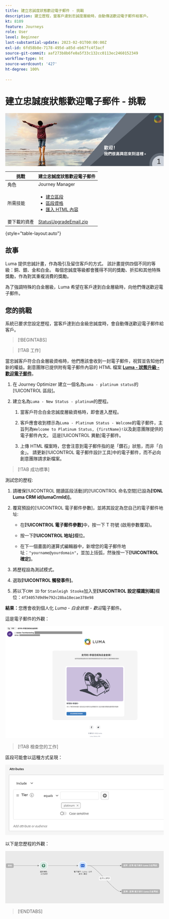```yaml
---
title: 建立忠誠度狀態歡迎電子郵件 - 挑戰
description: 建立歷程，當客戶達到忠誠度層級時，自動傳送歡迎電子郵件給客戶。
kt: 8109
feature: Journeys
role: User
level: Beginner
last-substantial-update: 2023-02-01T00:00:00Z
exl-id: 6fd58b8e-7178-495d-a85d-eb67fc4f3acf
source-git-commit: aaf273b8b6fe0a5f33c132cc0113ec2460152349
workflow-type: ht
source-wordcount: '427'
ht-degree: 100%

---
```


# 建立忠誠度狀態歡迎電子郵件 - 挑戰

![忠誠度狀態歡迎電子郵件 - 挑戰橫幅](/help/challenges/assets/email-assets/luma-transactional-onboarding-1.png)

| 挑戰 | 建立忠誠度狀態歡迎電子郵件 |
|---|---|
| 角色 | Journey Manager |
| 所需技能 | <ul><li>[建立區段](https://experienceleague.adobe.com/docs/journey-optimizer-learn/tutorials/profiles-segments-subscriptions/create-segments.html?lang=zh-Hant)</li> <li>[區段資格](https://experienceleague.adobe.com/docs/journey-optimizer-learn/tutorials/create-journeys/use-case-read-segment-qualification.html?lang=zh-Hant)</li><li>[匯入 HTML 內容](https://experienceleague.adobe.com/docs/journey-optimizer-learn/tutorials/email-channel/import-and-author-html-email-content.html?lang=zh-Hant)</li></ul> |
| 要下載的資產 | [StatusUpgradeEmail.zip](/help/challenges/assets/email-assets/StatusUpgradeEmail.zip) |

{style="table-layout:auto"}

## 故事

Luma 提供忠誠計畫，作為吸引及留住客戶的方式。 該計畫提供四個不同的等級：銅、銀、金和白金。 每個忠誠度等級都會獲得不同的獎勵、折扣和其他特殊獎勵，作為對其重複消費的獎勵。

為了強調特殊的白金層級，Luma 希望在客戶達到白金層級時，向他們傳送歡迎電子郵件。 

## 您的挑戰

系統已要求您設定歷程，當客戶達到白金級忠誠度時，會自動傳送歡迎電子郵件給客戶。

>[!BEGINTABS]

>[!TAB 工作]

當忠誠客戶符合白金層級資格時，他們應該會收到一封電子郵件，祝賀並告知他們新的權益。創意團隊已提供附有電子郵件內容的 HTML 檔案 **[Luma - 狀態升級 - 歡迎電子郵件](/help/challenges/assets/email-assets/StatusUpgradeEmail.zip)**。

1. 在 Journey Optimizer 建立一個名為`Luma - platinum status`的[!UICONTROL 區段]。

1. 建立名為`Luma - New Status - platinum`的歷程。

   1. 當客戶符合白金忠誠度層級資格時，即會進入歷程。

   1. 客戶應會收到標示為`Luma - Platinum Status - Welcome`的電子郵件，主旨列為`Welcome to Platinum Status, {firstName}!`以及創意團隊提供的電子郵件內文。 這是[!UICONTROL 異動]電子郵件。

   1. 上傳 HTML 檔案時，您會注意到電子郵件指的是「鑽石」狀態，而非「白金」。 請更新[!UICONTROL 電子郵件設計工具]中的電子郵件，而不必向創意團隊請求新檔案。

>[!TAB 成功標準]

測試您的歷程:

1. 請確保[!UICONTROL 閱讀區段活動]的[!UICONTROL 命名空間]已設為&#x200B;**[!DNL Luma CRM id(lumaCrmId)]**。

1. 覆寫預設的[!UICONTROL 電子郵件參數]，並將其設定為您自己的電子郵件地址:
   * 在&#x200B;**[!UICONTROL 電子郵件參數]**&#x200B;中，按一下 T 符號 (啟用參數覆寫)。

   * 按一下&#x200B;**[!UICONTROL 地址]**&#x200B;欄位。

   * 在下一個畫面的運算式編輯器中，新增您的電子郵件地址：`"yourname@yourdomain"`，並加上括弧，然後按一下&#x200B;**[!UICONTROL 確定]**。

1. 將歷程設為測試模式。

1. 選取&#x200B;**[!UICONTROL 觸發事件]**。

1. 將以下`CRM ID` for `Stanleigh Stooke`加入至&#x200B;**[!UICONTROL 設定檔識別碼]**&#x200B;欄位：`4f34057d9d9e792c28ba18ecae378e98`

**結果：**&#x200B;您應會收到個人化 *Luma - 白金狀態 - 歡迎*&#x200B;電子郵件。

這是電子郵件的外觀：

![Luma - 狀態升級 - 歡迎電子郵件](/help/challenges/assets/status-upgrade-welcome-email.png)

>[!TAB 檢查您的工作]

區段可能會以這種方式呈現：

![Luma - 白金狀態 - 區段](/help/challenges/assets/segment-luma-platinum-status.png)

以下是您歷程的外觀：

![platinum-status-upgrade-journey](/help/challenges/assets/journey-luma-status-upgrade.png)

>[!ENDTABS]
